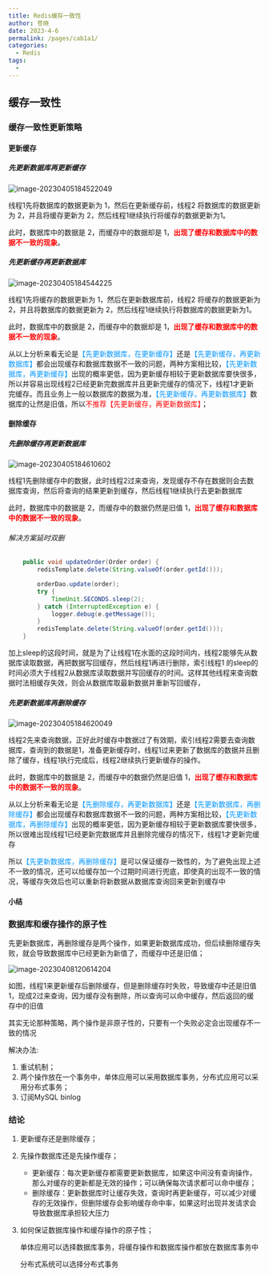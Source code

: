 ```yaml
---
title: Redis缓存一致性
author: 苍晓
date: 2023-4-6
permalink: /pages/cab1a1/
categories: 
  - Redis
tags: 
  - 
---
```

## 缓存一致性

### 缓存一致性更新策略

#### 更新缓存

##### 先更新数据库再更新缓存

![image-20230405184522049](./assets/./image-20230405184522049.png)

线程1先将数据库的数据更新为 1，然后在更新缓存前，线程2 将数据库的数据更新为 2，并且将缓存更新为 2，然后线程1继续执行将缓存的数据更新为1。

此时，数据库中的数据是 2，而缓存中的数据却是 1，**<span style="color: red;">出现了缓存和数据库中的数据不一致的现象</span>**。



##### 先更新缓存再更新数据库

![image-20230405184544225](./assets/image-20230405184544225.png)

线程1先将缓存的数据更新为 1，然后在更新数据库前，线程2 将缓存的数据更新为 2，并且将数据库的数据更新为 2，然后线程1继续执行将数据库的数据更新为1。

此时，数据库中的数据是 2，而缓存中的数据却是 1，**<span style="color: red;">出现了缓存和数据库中的数据不一致的现象</span>**。

从以上分析来看无论是<span style="color: rgb(0, 150, 255);">【先更新数据库，在更新缓存】</span>还是<span style="color: rgb(0, 150, 255);">【先更新缓存，再更新数据库】</span>都会出现缓存和数据库数据不一致的问题，两种方案相比较，<span style="color: rgb(0, 150, 255);">【先更新数据库，再更新缓存】</span>出现的概率更低，因为更新缓存相较于更新数据库要快很多，所以并容易出现线程2已经更新完数据库并且更新完缓存的情况下，线程1才更新完缓存。而且业务上一般以数据库的数据为准，<span style="color: rgb(0, 150, 255);">【先更新缓存，再更新数据库】</span>数据库的让然是旧值，所以<span style="color: red;">不推荐【先更新缓存，再更新数据库】</span>；

#### 删除缓存

##### 先删除缓存再更新数据库

![image-20230405184610602](./assets/image-20230405184610602.png)

线程1先删除缓存中的数据，此时线程2过来查询，发现缓存不存在数据则会去数据库查询，然后将查询的结果更新到缓存，然后线程1继续执行去更新数据库

此时，数据库中的数据是 2，而缓存中的数据仍然是旧值 1，**<span style="color: red;">出现了缓存和数据库中的数据不一致的现象</span>**。

###### 解决方案延时双删

```java
    public void updateOrder(Order order) {
        redisTemplate.delete(String.valueOf(order.getId()));

        orderDao.update(order);
        try {
            TimeUnit.SECONDS.sleep(2);
        } catch (InterruptedException e) {
            logger.debug(e.getMessage());
        }
        redisTemplate.delete(String.valueOf(order.getId()));
    }
```

加上sleep的这段时间，就是为了让线程1在水面的这段时间内，线程2能够先从数据库读取数据，再把数据写回缓存，然后线程1再进行删除，索引线程1 的sleep的时间必须大于线程2从数据库读取数据并写回缓存的时间。这样其他线程来查询数据时法相缓存失效，则会从数据库取最新数据并重新写回缓存，

##### 先更新数据库再删除缓存

![image-20230405184620049](./assets/image-20230405184620049.png)

线程2先来查询数据，正好此时缓存中数据过了有效期，索引线程2需要去查询数据库，查询到的数据是1，准备更新缓存时，线程1过来更新了数据库的数据并且删除了缓存，线程1执行完成后，线程2继续执行更新缓存的操作。

此时，数据库中的数据是 2，而缓存中的数据仍然是旧值 1，**<span style="color: red;">出现了缓存和数据库中的数据不一致的现象</span>**。

从以上分析来看无论是<span style="color: rgb(0, 150, 255);">【先删除缓存，再更新数据库】</span>还是<span style="color: rgb(0, 150, 255);">【先更新数据库，再删除缓存】</span>都会出现缓存和数据库数据不一致的问题，两种方案相比较，<span style="color: rgb(0, 150, 255);">【先更新数据库，再删除缓存】</span>出现的概率更低，因为更新缓存相较于更新数据库要快很多，所以很难出现线程1已经更新完数据库并且删除完缓存的情况下，线程1才更新完缓存

所以<span style="color: rgb(0, 150, 255);">【先更新数据库，再删除缓存】</span>是可以保证缓存一致性的，为了避免出现上述不一致的情况，还可以给缓存加一个过期时间进行兜底，即使真的出现不一致的情况，等缓存失效后也可以重新将新数据从数据库查询回来更新到缓存中

#### 小结



### 数据库和缓存操作的原子性

先更新数据库，再删除缓存是两个操作，如果更新数据库成功，但后续删除缓存失败，就会导致数据库中已经更新为新值了，而缓存中还是旧值；

![image-20230408120614204](./assets/image-20230408120614204.png)

如图，线程1来更新缓存后删除缓存，但是删除缓存时失败，导致缓存中还是旧值 1，现成2过来查询，因为缓存没有删除，所以查询可以命中缓存，然后返回的缓存中的旧值

其实无论那种策略，两个操作是非原子性的，只要有一个失败必定会出现缓存不一致的情况

解决办法:

1.   重试机制；
2.   两个操作放在一个事务中，单体应用可以采用数据库事务，分布式应用可以采用分布式事务；
3.   订阅MySQL binlog

### 结论

1.   更新缓存还是删除缓存；

2.   先操作数据库还是先操作缓存；

     -   更新缓存：每次更新缓存都需要更新数据库，如果这中间没有查询操作，那么对缓存的更新都是无效的操作；可以确保每次请求都可以命中缓存；
     -   删除缓存：更新数据库时让缓存失效，查询时再更新缓存，可以减少对缓存的无效操作，但删除缓存会影响缓存命中率，如果这时出现并发请求会导致数据库承担较大压力

3.   如何保证数据库操作和缓存操作的原子性；

     单体应用可以选择数据库事务，将缓存操作和数据库操作都放在数据库事务中

     分布式系统可以选择分布式事务